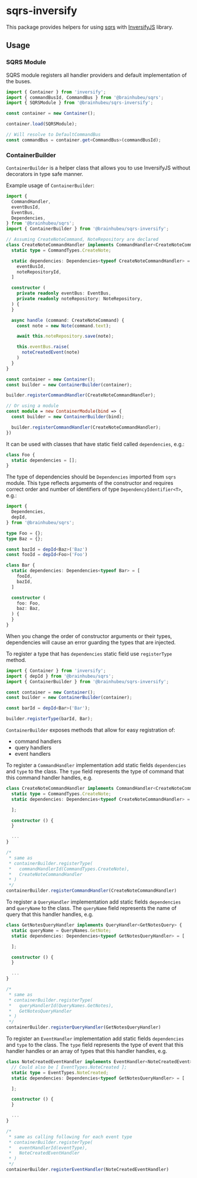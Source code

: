 # sqrs-inversify

This package provides helpers for using [sqrs](/packages/sqrs) with [InversifyJS](https://github.com/inversify/InversifyJS/) library.

## Usage

### SQRS Module

SQRS module registers all handler providers and default implementation of the buses.

```ts
import { Container } from 'inversify';
import { commandBusId, CommandBus } from '@brainhubeu/sqrs';
import { SQRSModule } from '@brainhubeu/sqrs-inversify';

const container = new Container();

container.load(SQRSModule);

// Will resolve to DefaultCommandBus
const commandBus = container.get<CommandBus>(commandBusId);
```

### ContainerBuilder

`ContainerBuilder` is a helper class that allows you to use InversifyJS without decorators in type safe manner.

Example usage of `ContainerBuilder`:
```ts
import {
  CommandHandler,
  eventBusId,
  EventBus,
  Dependencies,
} from '@brainhubeu/sqrs';
import { ContainerBuilder } from '@brainhubeu/sqrs-inversify';

// Assuming CreateNoteCommand, NoteRepository are declared
class CreateNoteCommandHandler implements CommandHandler<CreateNoteCommand> {
  static type = CommandTypes.CreateNote;

  static dependencies: Dependencies<typeof CreateNoteCommandHandler> = [
    eventBusId,
    noteRepositoryId,
  ]

  constructor (
    private readonly eventBus: EventBus,
    private readonly noteRepository: NoteRepository,
  ) {
  }

  async handle (command: CreateNoteCommand) {
    const note = new Note(command.text);

    await this.noteRepository.save(note);

    this.eventBus.raise(
      noteCreatedEvent(note)
    )
  }
}

const container = new Container();
const builder = new ContainerBuilder(container);

builder.registerCommandHandler(CreateNoteCommandHandler);

// Or using a module
const module = new ContainerModule(bind => {
  const builder = new ContainerBuilder(bind);

  builder.registerCommandHandler(CreateNoteCommandHandler);
})
```

It can be used with classes that have static field called `dependencies`, e.g.:

```ts
class Foo {
  static dependencies = [];
}
```

The type of dependencies should be `Dependencies` imported from `sqrs` module. This type reflects arguments of the constructor and requires correct order and number of identifiers of type `DependencyIdentifier<T>`, e.g.:

```ts
import {
  Dependencies,
  depId,
} from '@brainhubeu/sqrs';

type Foo = {};
type Baz = {};

const bazId = depId<Baz>('Baz')
const fooId = depId<Foo>('Foo')

class Bar {
  static dependencies: Dependencies<typeof Bar> = [
    fooId,
    bazId,
  ]

  constructor (
    foo: Foo,
    baz: Baz,
  ) {
  }
}

```

When you change the order of constructor arguments or their types, dependencies will cause an error guarding the types that are injected.

To register a type that has `dependencies` static field use `registerType` method.

```ts
import { Container } from 'inversify';
import { depId } from '@brainhubeu/sqrs';
import { ContainerBuilder } from '@brainhubeu/sqrs-inversify';

const container = new Container();
const builder = new ContainerBuilder(container);

const barId = depId<Bar>('Bar');

builder.registerType(barId, Bar);
```

`ContainerBuilder` exposes methods that allow for easy registration of:
- command handlers
- query handlers
- event handlers

To register a `CommandHandler` implementation add static fields `dependencies` and `type` to the class. The `type` field represents the type of command that this command handler handles, e.g.

```ts
class CreateNoteCommandHandler implements CommandHandler<CreateNoteCommand> {
  static type = CommandTypes.CreateNote;
  static dependencies: Dependencies<typeof CreateNoteCommandHandler> = [

  ];

  constructor () {
  }

  ...
}

/*
 * same as 
 * containerBuilder.registerType(
 *   commandHandlerId(CommandTypes.CreateNote),
 *   CreateNoteCommandHandler
 * )
 */
containerBuilder.registerCommandHandler(CreateNoteCommandHandler)
```

To register a `QueryHandler` implementation add static fields `dependencies` and `queryName` to the class. The `queryName` field represents the name of query that this handler handles, e.g.

```ts
class GetNotesQueryHandler implements QueryHandler<GetNotesQuery> {
  static queryName = QueryNames.GetNote;
  static dependencies: Dependencies<typeof GetNotesQueryHandler> = [

  ];

  constructor () {
  }

  ...
}

/*
 * same as 
 * containerBuilder.registerType(
 *   queryHandlerId(QueryNames.GetNotes),
 *   GetNotesQueryHandler
 * )
 */
containerBuilder.registerQueryHandler(GetNotesQueryHandler)
```


To register an `EventHandler` implementation add static fields `dependencies` and `type` to the class. The `type` field represents the type of event that this handler handles or an array of types that this handler handles, e.g.

```ts
class NoteCreatedEventHandler implements EventHandler<NoteCreatedEvent> {
  // Could also be [ EventTypes.NoteCreated ];
  static type = EventTypes.NoteCreated;
  static dependencies: Dependencies<typeof GetNotesQueryHandler> = [

  ];

  constructor () {
  }

  ...
}

/*
 * same as calling following for each event type
 * containerBuilder.registerType(
 *   eventHandlerId(eventType),
 *   NoteCreatedEventHandler
 * )
 */
containerBuilder.registerEventHandler(NoteCreatedEventHandler)
```